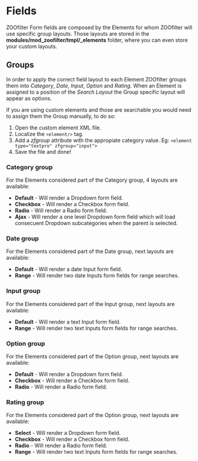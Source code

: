 # Fields

ZOOfilter Form fields are composed by the Elements for whom ZOOfilter will use specific group layouts. Those layouts are stored in the **modules/mod_zoofilter/tmpl/_elements** folder, where you can even store your custom layouts.

## Groups

In order to apply the correct field layout to each Element ZOOfilter groups them into *Category*, *Date*, *Input*, *Option* and *Rating*. When an Element is assigned to a position of the *Search Layout* the Group specific layout will appear as options.

If you are using custom elements and those are searchable you would need to assign them the Group manually, to do so:

1. Open the custom element XML file.
2. Localize the `<element/>` tag.
3. Add a *zfgroup* attribute with the appropiate category value. 
Eg: `<element type="textpro" zfgroup="input">`
4. Save the file and done!

### Category group
For the Elements considered part of the Category group, 4 layouts are available:

- **Default** - Will render a Dropdown form field.
- **Checkbox** - Will render a Checkbox form field.
- **Radio** - Will render a Radio form field.
- **Ajax** - Will render a one level Dropdown form field which will load consecuent Dropdown subcategories when the parent is selected.

### Date group
For the Elements considered part of the Date group, next layouts are available:

- **Default** - Will render a date Input form field.
- **Range** - Will render two date Inputs form fields for range searches.

### Input group
For the Elements considered part of the Input group, next layouts are available:

- **Default** - Will render a text Input form field.
- **Range** - Will render two text Inputs form fields for range searches.

### Option group
For the Elements considered part of the Option group, next layouts are available:

- **Default** - Will render a Dropdown form field.
- **Checkbox** - Will render a Checkbox form field.
- **Radio** - Will render a Radio form field.

### Rating group
For the Elements considered part of the Option group, next layouts are available:

- **Select** - Will render a Dropdown form field.
- **Checkbox** - Will render a Checkbox form field.
- **Radio** - Will render a Radio form field.
- **Range** - Will render two text Inputs form fields for range searches.